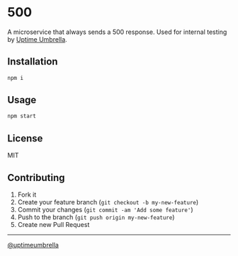 # 500

A microservice that always sends a 500 response.
Used for internal testing by [Uptime Umbrella](https://uptimeumbrella.com).

## Installation

```bash
npm i
```

## Usage

```javascript
npm start
```

## License

MIT

## Contributing

1. Fork it
2. Create your feature branch (`git checkout -b my-new-feature`)
3. Commit your changes (`git commit -am 'Add some feature'`)
4. Push to the branch (`git push origin my-new-feature`)
5. Create new Pull Request

***

[@uptimeumbrella](https://twitter.com/uptimeumbrella)
